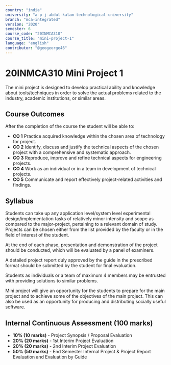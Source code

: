 ```yaml
---
country: "india"
university: "a-p-j-abdul-kalam-technological-university"
branch: "mca-integrated"
version: "2020"
semester: 6
course_code: "20INMCA310"
course_title: "mini-project-1"
language: "english"
contributor: "@geogeorge46"
---
```


# 20INMCA310 Mini Project 1

The mini project is designed to develop practical ability and knowledge about tools/techniques in order to solve the actual problems related to the industry, academic institutions, or similar areas.

## Course Outcomes
After the completion of the course the student will be able to:

- **CO 1** Practice acquired knowledge within the chosen area of technology for project.  
- **CO 2** Identify, discuss and justify the technical aspects of the chosen project with a comprehensive and systematic approach.  
- **CO 3** Reproduce, improve and refine technical aspects for engineering projects.  
- **CO 4** Work as an individual or in a team in development of technical projects.  
- **CO 5** Communicate and report effectively project-related activities and findings.

## Syllabus

Students can take up any application level/system level experimental design/implementation tasks of relatively minor intensity and scope as compared to the major-project, pertaining to a relevant domain of study. Projects can be chosen either from the list provided by the faculty or in the field of interest of the student.  

At the end of each phase, presentation and demonstration of the project should be conducted, which will be evaluated by a panel of examiners.  

A detailed project report duly approved by the guide in the prescribed format should be submitted by the student for final evaluation.  

Students as individuals or a team of maximum 4 members may be entrusted with providing solutions to similar problems.  

Mini project will give an opportunity for the students to prepare for the main project and to achieve some of the objectives of the main project. This can also be used as an opportunity for producing and distributing socially useful software.

## Internal Continuous Assessment (100 marks)
- **10% (10 marks)** - Project Synopsis / Proposal Evaluation  
- **20% (20 marks)** - 1st Interim Project Evaluation  
- **20% (20 marks)** - 2nd Interim Project Evaluation  
- **50% (50 marks)** - End Semester Internal Project & Project Report Evaluation and Evaluation by Guide
